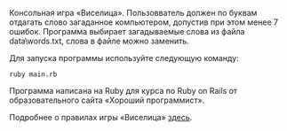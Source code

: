 Консольная игра «Виселица». Пользовватель должен по буквам отдагать слово загаданное компьютером, допустив при этом менее 7 ошибок. Программа выбирает загадываемые слова из файла data\words.txt, слова в файле можно заменить. 

Для запуска программы используйте следующую команду:
```
ruby main.rb
``` 

Программа написана на Ruby для курса по Ruby on Rails от образовательного сайта «Хороший программист». 

Подробнее о правилах игры «Виселица» [здесь](https://ru.wikipedia.org/wiki/%D0%92%D0%B8%D1%81%D0%B5%D0%BB%D0%B8%D1%86%D0%B0_(%D0%B8%D0%B3%D1%80%D0%B0)).
